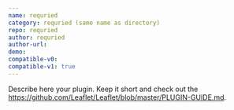 ```yaml
---
name: requried
category: requried (same name as directory)
repo: requried
author: requried
author-url:
demo: 
compatible-v0:
compatible-v1: true
---
```


Describe here your plugin. Keep it short and check out the https://github.com/Leaflet/Leaflet/blob/master/PLUGIN-GUIDE.md.
